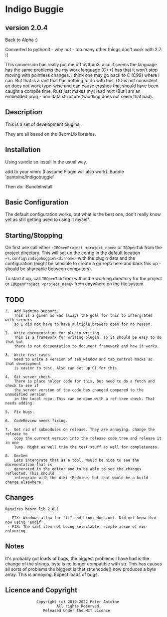 # Indigo Buggie #
## version 2.0.4 ###

Back to Alpha :)

Converted to python3 - why not - too many other things don't work with 2.7. :(

This conversion has really put me off python3, also it seems the language has
the same problems the my work language (C++) has that it won't stop moving with
pointless changes. I think one may go back to C (C99) where I can. But that
is a rant that has nothing to do with this. GO is not consistent an does not work
type-wise and can cause crashes that should have been caught a compile time, Rust
just makes my Head hurt (But I am an embedded prog - non data structure twiddling
does not seem that bad).

## Description ##

This is a set of development plugins.

They are all based on the BeornLib libraries.

## Installation ##

Using vundle so install in the usual way.

add to your vimrc (I assume Plugin will also work).
Bundle 'pantoine/indigobuggie'

Then do:
:BundleInstall


## Basic Configuration ##

The default configuration works, but what is the best one, don't really know yet
as still getting used to using it myself.

## Starting/Stopping ##

On first use call either `:IBOpenProject <project_name>` or `IBOpenTab` from the project
directory. This will set up the config in the default location `~\.config\indigobuggie\<dirname>`
with the plugin data and the configuration (might be sensible to create a gir repo here
and back this up - should be shareable between computers).

To start it up, call `IBOpenTab` from within the working directory for the project or
`IBOpenProject <project_name>` from anywhere on the file system.

## TODO ##
    1.  Add Redmine support.
        This is a given as was always the goal for this to intergrated with servers
        so I did not have to have multiple browers open for no reason.

    2.  Write documentation for plugin writing.
        This is a framework for writing plugin, so it should be easy to do that but
        there is not docuemtation to document framework and how it works.

    3.  Write test cases.
        Need to write a version of tab_window and tab_control mocks so that development
        is easier to test. Also can set up CI for this.

    4.  Git server check.
        There is place holder code for this, but need to do a fetch and check to see if
        the server version of the code has changed compared to the unmodified version
        in the local repo. This can be done with a ref-tree check. That needs adding.

    5.  Fix bugs.

    6.  CodeReview needs fixing.

    7.  Get rid of submodules on release. They are annoying, change the release to
        copy the current version into the release code tree and release it in one
        lump. Might as well trim the test stuff as well for completeness.

    8.  DocGen
        Lets intergrate that as a tool. Would be nice to see the docementation that is
        generated in the editor and to be able to see the changes reflected. This should
        intergrate with the Wiki (Redmine) but that would be a build change elsewhere.


## Changes ##

    Requires beorn_lib 2.0.1

     - FIX: Windows allow for "fi" and Linux does not. Did not know that now using 'endif'.
     - FIX: The last item not being selectable, simple issue of mis-colouring.

## Notes ##

It's probably got loads of bugs, the biggest problems I have had is the change of the
strings. byte is no longer compatible with str. This has causes all sorts of problems
the biggest is that str.encode() now produces a byte array. This is annoying. Expect
loads of bugs.

## Licence and Copyright ##
                  Copyright (c) 2019-2022 Peter Antoine
                           All rights Reserved.
                     Released Under the MIT Licence
